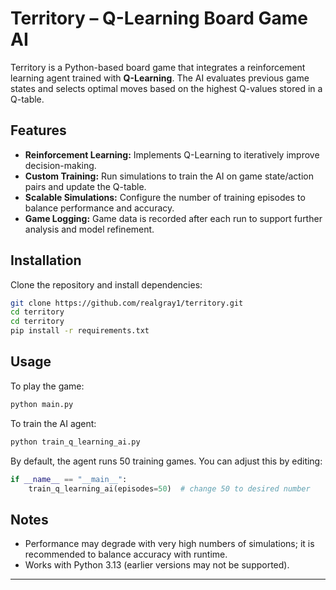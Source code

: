 # Territory – Q-Learning Board Game AI

Territory is a Python-based board game that integrates a reinforcement learning agent trained with **Q-Learning**. The AI evaluates previous game states and selects optimal moves based on the highest Q-values stored in a Q-table.

## Features

* **Reinforcement Learning:** Implements Q-Learning to iteratively improve decision-making.
* **Custom Training:** Run simulations to train the AI on game state/action pairs and update the Q-table.
* **Scalable Simulations:** Configure the number of training episodes to balance performance and accuracy.
* **Game Logging:** Game data is recorded after each run to support further analysis and model refinement.

## Installation

Clone the repository and install dependencies:

```bash
git clone https://github.com/realgray1/territory.git
cd territory
cd territory
pip install -r requirements.txt
```

## Usage

To play the game:

```bash
python main.py
```

To train the AI agent:

```bash
python train_q_learning_ai.py
```

By default, the agent runs 50 training games. You can adjust this by editing:

```python
if __name__ == "__main__":
    train_q_learning_ai(episodes=50)  # change 50 to desired number
```

## Notes

* Performance may degrade with very high numbers of simulations; it is recommended to balance accuracy with runtime.
* Works with Python 3.13 (earlier versions may not be supported).

---

